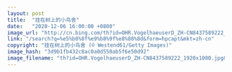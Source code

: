 ```yaml
---
layout: post
title:  "挂在树上的小鸟舍"
date:   "2020-12-06 16:00:00 +0800"
image_url: "http://cn.bing.com/th?id=OHR.VogelhaeuserD_ZH-CN8437589222_1920x1080.jpg&rf=LaDigue_1920x1080.jpg&pid=hp"
link: "/search?q=%e5%b0%8f%e9%b8%9f%e8%88%8d&form=hpcapt&mkt=zh-cn"
copyright: "挂在树上的小鸟舍 (© Westend61/Getty Images)"
image_hash: "3d9b1fb432c8ac0a0d550ab5f6e50d92"
image_filename: "th?id=OHR.VogelhaeuserD_ZH-CN8437589222_1920x1080.jpg&rf=LaDigue_1920x1080.jpg&pid=hp"
---
```

